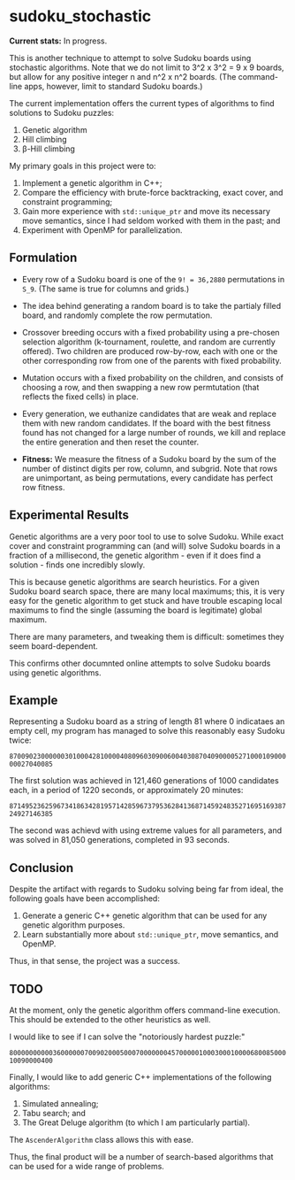 # sudoku_stochastic

**Current stats:** In progress.

This is another technique to attempt to solve Sudoku boards using stochastic algorithms. Note that we do not limit to 3^2 x 3^2 = 9 x 9 boards, but allow for any positive integer n and n^2 x n^2 boards. (The command-line apps, however, limit to standard Sudoku boards.)

The current implementation offers the current types of algorithms to find solutions to Sudoku puzzles:
1. Genetic algorithm
2. Hill climbing
3. β-Hill climbing

My primary goals in this project were to:

1. Implement a genetic algorithm in C++;
2. Compare the efficiency with brute-force backtracking, exact cover, and constraint programming;
3. Gain more experience with `std::unique_ptr` and move its necessary move semantics, since I had seldom worked with them in the past; and
4. Experiment with OpenMP for parallelization.

## Formulation ##

- Every row of a Sudoku board is one of the `9! = 36,2880` permutations in `S_9`. (The same is true for columns and grids.)

- The idea behind generating a random board is to take the partialy filled board, and randomly complete the row permutation.

- Crossover breeding occurs with a fixed probability using a pre-chosen selection algorithm (k-tournament, roulette, and random are currently offered). Two children are produced row-by-row, each with one or the other corresponding row from one of the parents with fixed probability.

- Mutation occurs with a fixed probability on the children, and consists of choosing a row, and then swapping a new row permtutation (that reflects the fixed cells) in place.

- Every generation, we euthanize candidates that are weak and replace them with new random candidates. If the board with the best fitness found has not changed for a large number of rounds, we kill and replace the entire generation and then reset the counter.

- **Fitness:** We measure the fitness of a Sudoku board by the sum of the number of distinct digits per row, column, and subgrid. Note that rows are unimportant, as being permutations, every candidate has perfect row fitness.

## Experimental Results ##

Genetic algorithms are a very poor tool to use to solve Sudoku. While exact cover and constraint programming can (and will) solve Sudoku boards in a fraction of a millisecond, the genetic algorithm - even if it does find a solution - finds one incredibly slowly.

This is because genetic algorithms are search heuristics. For a given Sudoku board search space, there are many local maximums; this, it is very easy for the genetic algorithm to get stuck and have trouble escaping local maximums to find the single (assuming the board is legitimate) global maximum.

There are many parameters, and tweaking them is difficult: sometimes they seem board-dependent.

This confirms other documnted online attempts to solve Sudoku boards using genetic algorithms.

## Example ##

Representing a Sudoku board as a string of length 81 where 0 indicataes an empty cell, my program has managed to solve this reasonably easy Sudoku twice:

`870090230000003010004281000040809603090060040308704090000527100010900000027040085`

The first solution was achieved in 121,460 generations of 1000 candidates each, in a period of 1220 seconds, or approximately  20 minutes:

`871495236259673418634281957142859673795362841368714592483527169516938724927146385`

The second was achievd with using extreme values for all parameters, and was solved in 81,050 generations, completed in 93 seconds.

## Conclusion ##

Despite the artifact with regards to Sudoku solving being far from ideal, the following goals have been accomplished:

1. Generate a generic C++ genetic algorithm that can be used for any genetic algorithm purposes.
2. Learn substantially more about `std::unique_ptr`, move semantics, and OpenMP.

Thus, in that sense, the project was a success.

## TODO ##

At the moment, only the genetic algorithm offers command-line execution. This should be extended to the other heuristics as well.

I would like to see if I can solve the "notoriously hardest puzzle:"

`800000000003600000070090200050007000000045700000100030001000068008500010090000400`

Finally, I would like to add generic C++ implementations of the following algorithms:

1. Simulated annealing;
2. Tabu search; and
3. The Great Deluge algorithm (to which I am particularly partial).

The `AscenderAlgorithm` class allows this with ease.

Thus, the final product will be a number of search-based algorithms that can be used for a wide range of problems.
